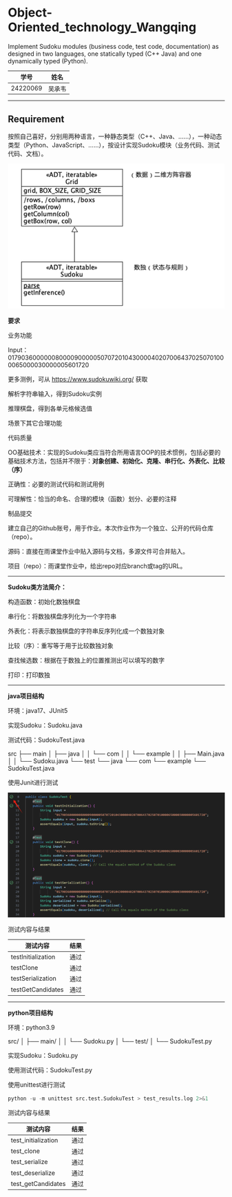 # Object-Oriented_technology_Wangqing
Implement Sudoku modules (business code, test code, documentation) as designed in two languages, one statically typed (C++ Java) and one dynamically typed (Python).

| 学号     | 姓名   |
| -------- | ------ |
| 24220069 | 吴承韦 |

---

## Requirement

按照自己喜好，分别用两种语言，一种静态类型（C++、Java、……），一种动态类型（Python、JavaScript、……），按设计实现Sudoku模块（业务代码、测试代码、文档）。    


![image](img\image.png)

**要求**

业务功能

Input：017903600000080000900000507072010430000402070064370250701000065000030000005601720 

更多测例，可从 https://www.sudokuwiki.org/ 获取

解析字符串输入，得到Sudoku实例

推理棋盘，得到各单元格候选值

场景下其它合理功能

代码质量

OO基础技术：实现的Sudoku类应当符合所用语言OOP的技术惯例，包括必要的基础技术方法，包括并不限于：**对象创建、初始化、克隆、串行化、外表化、比较（序）**

正确性：必要的测试代码和测试用例

可理解性：恰当的命名、合理的模块（函数）划分、必要的注释

制品提交

建立自己的Github账号，用于作业。本次作业作为一个独立、公开的代码仓库（repo）。

源码：直接在雨课堂作业中贴入源码与文档，多源文件可合并贴入。

项目（repo）：雨课堂作业中，给出repo对应branch或tag的URL。

---
**Sudoku类方法简介：**

构造函数：初始化数独棋盘

串行化：将数独棋盘序列化为一个字符串

外表化：将表示数独棋盘的字符串反序列化成一个数独对象

比较（序）：重写等于用于比较数独对象

查找候选数：根据在于数独上的位置推测出可以填写的数字

打印：打印数独

---

**java项目结构**

环境：java17、JUnit5

实现Sudoku：Sudoku.java

测试代码：SudokuTest.java

src
├── main
│   ├── java
│   │   └── com
│   │       └── example
│   │           ├── Main.java
│   │           └── Sudoku.java
└── test
    └── java
        └── com
            └── example
                └── SudokuTest.java



使用Junit进行测试

![微信图片_20240924185614](img\微信图片_20240924185614.png)

测试内容与结果

| 测试内容           | 结果 |
| ------------------ | ---- |
| testInitialization | 通过 |
| testClone          | 通过 |
| testSerialization  | 通过 |
| testGetCandidates  | 通过 |

---

**python项目结构**

环境：python3.9

src/
│   ├── main/
│   │   └── Sudoku.py
│   └── test/
│       └── SudokuTest.py

实现Sudoku：Sudoku.py

使用测试代码：SudokuTest.py



使用unittest进行测试

```python
python -u -m unittest src.test.SudokuTest > test_results.log 2>&1
```

测试内容与结果

| 测试内容            | 结果 |
| ------------------- | ---- |
| test_initialization | 通过 |
| test_clone          | 通过 |
| test_serialize      | 通过 |
| test_deserialize    | 通过 |
| test_getCandidates  | 通过 |

